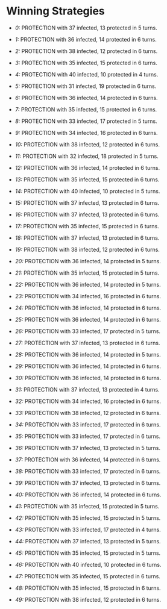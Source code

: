 # Winning Strategies

* _0:_ PROTECTION with 37 infected, 13 protected in 5 turns.


* _1:_ PROTECTION with 36 infected, 14 protected in 6 turns.


* _2:_ PROTECTION with 38 infected, 12 protected in 6 turns.


* _3:_ PROTECTION with 35 infected, 15 protected in 6 turns.


* _4:_ PROTECTION with 40 infected, 10 protected in 4 turns.


* _5:_ PROTECTION with 31 infected, 19 protected in 6 turns.


* _6:_ PROTECTION with 36 infected, 14 protected in 6 turns.


* _7:_ PROTECTION with 35 infected, 15 protected in 6 turns.


* _8:_ PROTECTION with 33 infected, 17 protected in 5 turns.


* _9:_ PROTECTION with 34 infected, 16 protected in 6 turns.


* _10:_ PROTECTION with 38 infected, 12 protected in 6 turns.


* _11:_ PROTECTION with 32 infected, 18 protected in 5 turns.


* _12:_ PROTECTION with 36 infected, 14 protected in 6 turns.


* _13:_ PROTECTION with 35 infected, 15 protected in 6 turns.


* _14:_ PROTECTION with 40 infected, 10 protected in 5 turns.


* _15:_ PROTECTION with 37 infected, 13 protected in 6 turns.


* _16:_ PROTECTION with 37 infected, 13 protected in 6 turns.


* _17:_ PROTECTION with 35 infected, 15 protected in 6 turns.


* _18:_ PROTECTION with 37 infected, 13 protected in 6 turns.


* _19:_ PROTECTION with 38 infected, 12 protected in 6 turns.


* _20:_ PROTECTION with 36 infected, 14 protected in 5 turns.


* _21:_ PROTECTION with 35 infected, 15 protected in 5 turns.


* _22:_ PROTECTION with 36 infected, 14 protected in 5 turns.


* _23:_ PROTECTION with 34 infected, 16 protected in 6 turns.


* _24:_ PROTECTION with 36 infected, 14 protected in 6 turns.


* _25:_ PROTECTION with 36 infected, 14 protected in 6 turns.


* _26:_ PROTECTION with 33 infected, 17 protected in 5 turns.


* _27:_ PROTECTION with 37 infected, 13 protected in 6 turns.


* _28:_ PROTECTION with 36 infected, 14 protected in 5 turns.


* _29:_ PROTECTION with 36 infected, 14 protected in 6 turns.


* _30:_ PROTECTION with 36 infected, 14 protected in 6 turns.


* _31:_ PROTECTION with 37 infected, 13 protected in 4 turns.


* _32:_ PROTECTION with 34 infected, 16 protected in 6 turns.


* _33:_ PROTECTION with 38 infected, 12 protected in 6 turns.


* _34:_ PROTECTION with 33 infected, 17 protected in 6 turns.


* _35:_ PROTECTION with 33 infected, 17 protected in 6 turns.


* _36:_ PROTECTION with 37 infected, 13 protected in 5 turns.


* _37:_ PROTECTION with 36 infected, 14 protected in 6 turns.


* _38:_ PROTECTION with 33 infected, 17 protected in 6 turns.


* _39:_ PROTECTION with 37 infected, 13 protected in 6 turns.


* _40:_ PROTECTION with 36 infected, 14 protected in 6 turns.


* _41:_ PROTECTION with 35 infected, 15 protected in 5 turns.


* _42:_ PROTECTION with 35 infected, 15 protected in 5 turns.


* _43:_ PROTECTION with 33 infected, 17 protected in 4 turns.


* _44:_ PROTECTION with 37 infected, 13 protected in 5 turns.


* _45:_ PROTECTION with 35 infected, 15 protected in 5 turns.


* _46:_ PROTECTION with 40 infected, 10 protected in 6 turns.


* _47:_ PROTECTION with 35 infected, 15 protected in 6 turns.


* _48:_ PROTECTION with 35 infected, 15 protected in 6 turns.


* _49:_ PROTECTION with 38 infected, 12 protected in 6 turns.


